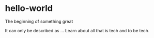 # hello-world
The beginning of something great 

It can only be described as ...
Learn about all that is tech and to be tech.
